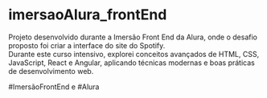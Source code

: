# imersaoAlura_frontEnd
Projeto desenvolvido durante a Imersão Front End da Alura, onde o desafio proposto foi criar a interface do site do Spotify.  
Durante este curso intensivo, explorei conceitos avançados de HTML, CSS, JavaScript, React e Angular, aplicando técnicas modernas e boas práticas de desenvolvimento web.

#ImersãoFrontEnd e #Alura
